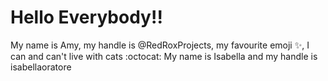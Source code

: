 # Hello Everybody!! 

My name is Amy, my handle is @RedRoxProjects, my favourite emoji :sparkles:, I can and can't live with cats :octocat:
My name is Isabella and my handle is isabellaoratore 
